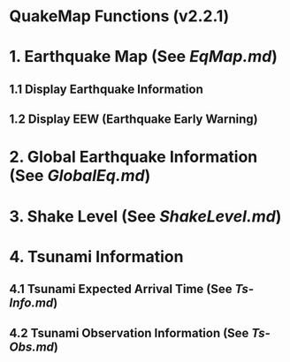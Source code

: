 # QuakeMap Functions (v2.2.1)

# 1. Earthquake Map (See _EqMap.md_)

## 1.1 Display Earthquake Information

## 1.2 Display EEW (Earthquake Early Warning)

# 2. Global Earthquake Information (See _GlobalEq.md_)

# 3. Shake Level (See _ShakeLevel.md_)

# 4. Tsunami Information

## 4.1 Tsunami Expected Arrival Time (See _Ts-Info.md_)

## 4.2 Tsunami Observation Information (See _Ts-Obs.md_)